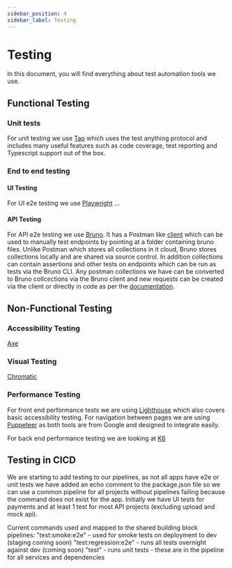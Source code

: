 ```yaml
---
sidebar_position: 4
sidebar_label: Testing
---
```


# Testing

In this document, you will find everything about test automation tools we use.

## Functional Testing

### Unit tests

For unit testing we use [Tap](https://node-tap.org/) which uses the test anything protocol and includes many useful features such as code coverage, test reporting and Typescript support out of the box.

### End to end testing

#### UI Testing

For UI e2e testing we use [Playwright](https://playwright.dev/) ...

#### API Testing

For API e2e testing we use [Bruno](https://www.usebruno.com/). It has a Postman like [client](https://www.usebruno.com/downloads) which can be used to manually test endpoints by pointing at a folder containing bruno files. Unlike Postman which stores all collections in it cloud, Bruno stores collections locally and are shared via source control. In addition collections can contain assertions and other tests on endpoints which can be run as tests via the Bruno CLI. Any postman collections we have can be converted to Bruno collcections via the Bruno client and new requests can be created via the client or directly in code as per the [documentation](https://docs.usebruno.com/).

## Non-Functional Testing

### Accessibility Testing

[Axe](https://www.deque.com/axe/)

### Visual Testing

[Chromatic](https://www.chromatic.com/) 

### Performance Testing

For front end performance tests we are using [Lighthouse](https://developer.chrome.com/docs/lighthouse/overview) which also covers basic accessibility testing. For navigation between pages we are using [Puppeteer](https://pptr.dev/) as both tools are from Google and designed to integrate easily.

For back end performance testing we are looking at [K6](https://k6.io/)

## Testing in CICD

We are starting to add testing to our pipelines, as not all apps have e2e or unit tests we have added an echo comment to the package.json file so we can use a common pipeline for all projects without pipelines failing because the command does not exist for the app. Initially we have UI tests for payments and at least 1 test for most API projects (excluding upload and mock api).

Current commands used and mapped to the shared building block pipelines:
"test:smoke:e2e" - used for smoke tests on deployment to dev (staging coming soon) 
"test:regression:e2e" - runs all tests overnight against dev (coming soon)
"test" - runs unit tests - these are in the pipeline for all services and dependencies
